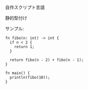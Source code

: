 自作スクリプト言語

静的型付け


サンプル:
```
fn fibo(n: int) -> int {
  if n < 2 {
    return 1;
  }

  return fibo(n - 2) + fibo(n - 1);
}

fn main() {
  println(fibo(10));
}
```

